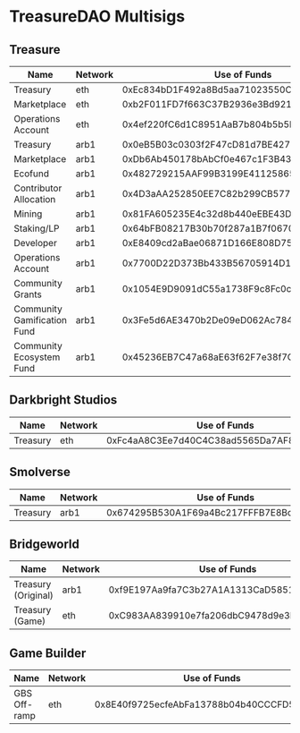 # TreasureDAO Multisigs

## Treasure
| Name | Network | Use of Funds | Explorer |
| ------------- | ------------- | ------------- | ------------- |
| Treasury | eth | 0xEc834bD1F492a8Bd5aa71023550C44D4fB14632A | [Link](https://etherscan.io/address/0xEc834bD1F492a8Bd5aa71023550C44D4fB14632A) |
| Marketplace | eth | 0xb2F011FD7f663C37B2936e3Bd921d3ACcB90B416 | [Link](https://etherscan.io/address/0xb2F011FD7f663C37B2936e3Bd921d3ACcB90B416) |
| Operations Account | eth | 0x4ef220fC6d1C8951AaB7b804b5b5EED21D7A5150 | [Link](https://etherscan.io/address/0x4ef220fC6d1C8951AaB7b804b5b5EED21D7A5150) |
| Treasury | arb1 | 0x0eB5B03c0303f2F47cD81d7BE4275AF8Ed347576 | [Link](https://arbiscan.io/address/0x0eB5B03c0303f2F47cD81d7BE4275AF8Ed347576) |
| Marketplace | arb1 | 0xDb6Ab450178bAbCf0e467c1F3B436050d907E233 | [Link](https://arbiscan.io/address/0xDb6Ab450178bAbCf0e467c1F3B436050d907E233) |
| Ecofund | arb1 | 0x482729215AAF99B3199E41125865821ed5A4978a | [Link](https://arbiscan.io/address/0x482729215AAF99B3199E41125865821ed5A4978a) |
| Contributor Allocation | arb1 | 0x4D3aAA252850EE7C82b299CB5778925BBE92f1fC | [Link](https://arbiscan.io/address/0x4D3aAA252850EE7C82b299CB5778925BBE92f1fC) |
| Mining | arb1 | 0x81FA605235E4c32d8b440eEBE43D82e9E083166b | [Link](https://arbiscan.io/address/0x81FA605235E4c32d8b440eEBE43D82e9E083166b) |
| Staking/LP | arb1 | 0x64bFB08217B30b70f287a1B7f0670BDD49F8A13f | [Link](https://arbiscan.io/address/0x64bFB08217B30b70f287a1B7f0670BDD49F8A13f) |
| Developer | arb1 | 0xE8409cd2aBae06871D166E808D75aDdb0537033A | [Link](https://arbiscan.io/address/0xE8409cd2aBae06871D166E808D75aDdb0537033A) |
| Operations Account | arb1 | 0x7700D22D373Bb433B56705914D114144e8caDad3 | [Link](https://arbiscan.io/address/0x7700D22D373Bb433B56705914D114144e8caDad3) |
| Community Grants | arb1 | 0x1054E9D9091dC55a1738F9c8Fc0c79E59E222804 | [Link](https://arbiscan.io/address/0x1054E9D9091dC55a1738F9c8Fc0c79E59E222804) |
| Community Gamification Fund | arb1 | 0x3Fe5d6AE3470b2De09eD062Ac78444E44Aa0cACe | [Link](https://arbiscan.io/address/0x3Fe5d6AE3470b2De09eD062Ac78444E44Aa0cACe) |
| Community Ecosystem Fund | arb1 | 0x45236EB7C47a68aE63f62F7e38f7C2F864f2Ad14 | [Link](https://arbiscan.io/address/0x45236EB7C47a68aE63f62F7e38f7C2F864f2Ad14) |

## Darkbright Studios
| Name | Network | Use of Funds | Explorer |
| ------------- | ------------- | ------------- | ------------- |
| Treasury | eth | 0xFc4aA8C3Ee7d40C4C38ad5565Da7AF8Fc53F1487 | [Link](https://etherscan.io/address/0xFc4aA8C3Ee7d40C4C38ad5565Da7AF8Fc53F1487) |

## Smolverse
| Name | Network | Use of Funds | Explorer |
| ------------- | ------------- | ------------- | ------------- |
| Treasury | arb1 | 0x674295B530A1F69a4Bc217FFFB7E8BcDF9971678 | [Link](https://arbiscan.io/address/0x674295B530A1F69a4Bc217FFFB7E8BcDF9971678) |

## Bridgeworld
| Name | Network | Use of Funds | Explorer |
| ------------- | ------------- | ------------- | ------------- |
| Treasury (Original) | arb1 | 0xf9E197Aa9fa7C3b27A1A1313CaD5851B55F2FD71 | [Link](https://arbiscan.io/address/0xf9E197Aa9fa7C3b27A1A1313CaD5851B55F2FD71) |
| Treasury (Game) | eth | 0xC983AA839910e7fa206dbC9478d9e3bbDFb88515 | [Link](https://etherscan.io/address/0xC983AA839910e7fa206dbC9478d9e3bbDFb88515) |

## Game Builder
| Name | Network | Use of Funds | Explorer |
| ------------- | ------------- | ------------- | ------------- |
| GBS Off-ramp | eth | 0x8E40f9725ecfeAbFa13788b04b40CCCFD5d6d9C4| [Link](https://etherscan.io/address/0x8E40f9725ecfeAbFa13788b04b40CCCFD5d6d9C4) 
